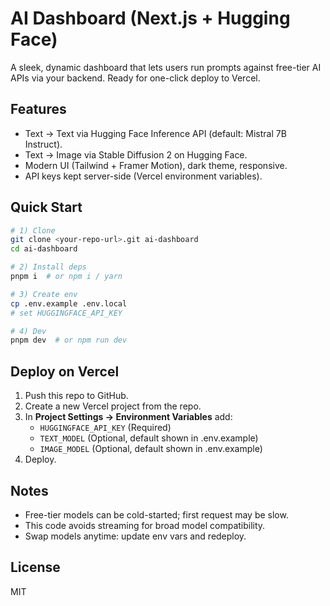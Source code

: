 # AI Dashboard (Next.js + Hugging Face)

A sleek, dynamic dashboard that lets users run prompts against free-tier AI APIs via your backend. Ready for one-click deploy to Vercel.

## Features
- Text → Text via Hugging Face Inference API (default: Mistral 7B Instruct).
- Text → Image via Stable Diffusion 2 on Hugging Face.
- Modern UI (Tailwind + Framer Motion), dark theme, responsive.
- API keys kept server-side (Vercel environment variables).

## Quick Start

```bash
# 1) Clone
git clone <your-repo-url>.git ai-dashboard
cd ai-dashboard

# 2) Install deps
pnpm i  # or npm i / yarn

# 3) Create env
cp .env.example .env.local
# set HUGGINGFACE_API_KEY

# 4) Dev
pnpm dev  # or npm run dev
```

## Deploy on Vercel
1. Push this repo to GitHub.
2. Create a new Vercel project from the repo.
3. In **Project Settings → Environment Variables** add:
   - `HUGGINGFACE_API_KEY` (Required)
   - `TEXT_MODEL` (Optional, default shown in .env.example)
   - `IMAGE_MODEL` (Optional, default shown in .env.example)
4. Deploy.

## Notes
- Free-tier models can be cold-started; first request may be slow.
- This code avoids streaming for broad model compatibility.
- Swap models anytime: update env vars and redeploy.

## License
MIT
